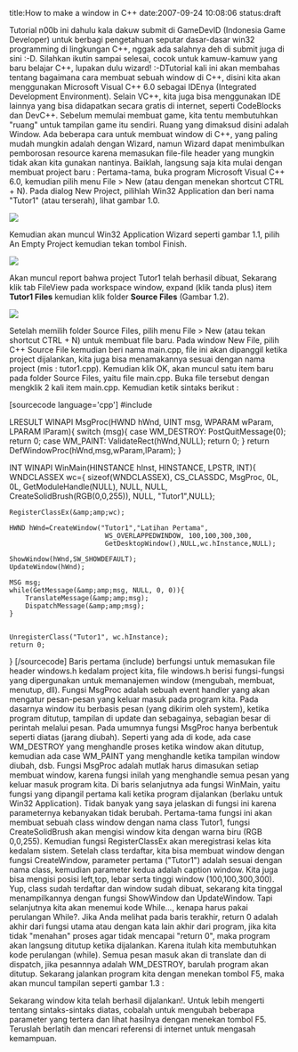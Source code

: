 title:How to make a window in C++
date:2007-09-24 10:08:06
status:draft

Tutorial n00b ini dahulu kala dakuw submit di GameDevID (Indonesia Game Developer) untuk berbagi pengetahuan seputar dasar-dasar win32 programming di lingkungan C++, nggak ada salahnya deh di submit juga di sini :-D. Silahkan ikutin sampai selesai, cocok untuk kamuw-kamuw yang baru belajar C++, lupakan dulu wizard! :-D<!--more-->Tutorial kali ini akan membahas tentang bagaimana cara membuat sebuah window di C++, disini kita akan menggunakan Microsoft Visual C++ 6.0 sebagai IDEnya (Integrated Development Environment). Selain VC++, kita juga bisa menggunakan IDE lainnya yang bisa didapatkan secara gratis di internet, seperti CodeBlocks dan DevC++. Sebelum memulai membuat game, kita tentu membutuhkan "ruang" untuk tampilan game itu sendiri. Ruang yang dimaksud disini adalah Window. Ada beberapa cara untuk membuat window di C++, yang paling mudah mungkin adalah dengan Wizard, namun Wizard dapat menimbulkan pemborosan resource karena memasukan file-file header yang mungkin tidak akan kita gunakan nantinya. Baiklah, langsung saja kita mulai dengan membuat project baru : Pertama-tama, buka program Microsoft Visual C++ 6.0, kemudian pilih menu File &gt; New (atau dengan menekan shortcut CTRL + N). Pada dialog New Project, pilihlah Win32 Application dan beri nama "Tutor1" (atau terserah), lihat gambar 1.0.

<a href="http://kecebongsoft.files.wordpress.com/2007/09/cpp_1.JPG"><img src="http://kecebongsoft.files.wordpress.com/2007/09/cpp_1.thumbnail.JPG" /></a>

Kemudian akan muncul Win32 Application Wizard seperti gambar 1.1, pilih An Empty Project kemudian tekan tombol Finish.

<a href="http://kecebongsoft.files.wordpress.com/2007/09/cpp_21.JPG"><img src="http://kecebongsoft.files.wordpress.com/2007/09/cpp_21.thumbnail.JPG" /></a>

Akan muncul report bahwa project Tutor1 telah berhasil dibuat, Sekarang klik tab FileView pada workspace window, expand (klik tanda plus) item <strong>Tutor1 Files</strong> kemudian klik folder <strong>Source Files</strong> (Gambar 1.2).

<a href="http://kecebongsoft.files.wordpress.com/2007/09/cpp_3.JPG"><img src="http://kecebongsoft.files.wordpress.com/2007/09/cpp_3.thumbnail.JPG" /></a>

Setelah memilih folder Source Files, pilih menu File &gt; New (atau tekan shortcut CTRL + N) untuk membuat file baru. Pada window New File, pilih C++ Source File kemudian beri nama main.cpp, file ini akan dipanggil ketika project dijalankan, kita juga bisa menamakannya sesuai dengan nama project (mis : tutor1.cpp). Kemudian klik OK, akan muncul satu item baru pada folder Source Files, yaitu file main.cpp. Buka file tersebut dengan mengklik 2 kali item main.cpp. Kemudian ketik sintaks berikut :

[sourcecode language='cpp']
#include 

LRESULT WINAPI MsgProc(HWND hWnd, UINT msg, WPARAM wParam, LPARAM lParam){
	switch (msg){
	case WM_DESTROY:
		PostQuitMessage(0);
		return 0;
	case WM_PAINT:
		ValidateRect(hWnd,NULL);
		return 0;
	}
	return DefWindowProc(hWnd,msg,wParam,lParam);
}

INT WINAPI WinMain(HINSTANCE hInst, HINSTANCE, LPSTR, INT){
	WNDCLASSEX wc={ sizeof(WNDCLASSEX), CS_CLASSDC, MsgProc, 0L, 0L,
					GetModuleHandle(NULL), NULL, NULL, CreateSolidBrush(RGB(0,0,255)), NULL,
					"Tutor1",NULL};
	
	RegisterClassEx(&amp;amp;wc);

	HWND hWnd=CreateWindow("Tutor1","Latihan Pertama",
							WS_OVERLAPPEDWINDOW, 100,100,300,300,
							GetDesktopWindow(),NULL,wc.hInstance,NULL);

	ShowWindow(hWnd,SW_SHOWDEFAULT);
	UpdateWindow(hWnd);

	MSG msg;
	while(GetMessage(&amp;amp;msg, NULL, 0, 0)){
		TranslateMessage(&amp;amp;msg);
		DispatchMessage(&amp;amp;msg);
	}


	UnregisterClass("Tutor1", wc.hInstance);
	return 0;

}
[/sourcecode]
Baris pertama (include) berfungsi untuk memasukan file header windows.h kedalam project kita, file windows.h berisi fungsi-fungsi yang dipergunakan untuk memanajemen window (mengubah, membuat, menutup, dll). Fungsi MsgProc adalah sebuah event handler yang akan mengatur pesan-pesan yang keluar masuk pada program kita. Pada dasarnya window itu berbasis pesan (yang dikirim oleh system), ketika program ditutup, tampilan di update dan sebagainya, sebagian besar di perintah melalui pesan. Pada umumnya fungsi MsgProc hanya berbentuk seperti diatas (jarang diubah). Seperti yang ada di kode, ada case WM_DESTROY yang menghandle proses ketika window akan ditutup, kemudian ada case WM_PAINT yang menghandle ketika tampilan window diubah, dsb. Fungsi MsgProc adalah mutlak harus dimasukan setiap membuat window, karena fungsi inilah yang menghandle semua pesan yang keluar masuk program kita. Di baris selanjutnya ada fungsi WinMain, yaitu fungsi yang dipangil pertama kali ketika program dijalankan (berlaku untuk Win32 Application). Tidak banyak yang saya jelaskan di fungsi ini karena parameternya kebanyakan tidak berubah. Pertama-tama fungsi ini akan membuat sebuah class window dengan nama class Tutor1, fungsi CreateSolidBrush akan mengisi window kita dengan warna biru (RGB 0,0,255). Kemudian fungsi RegisterClassEx akan meregistrasi kelas kita kedalam sistem. Setelah class terdaftar, kita bisa membuat window dengan fungsi CreateWindow, parameter pertama ("Tutor1") adalah sesuai dengan nama class, kemudian parameter kedua adalah caption window. Kita juga bisa mengisi posisi left,top, lebar serta tinggi window (100,100,300,300). Yup, class sudah terdaftar dan window sudah dibuat, sekarang kita tinggal menampilkannya dengan fungsi ShowWindow dan UpdateWindow. Tapi selanjutnya kita akan menemui kode While..., kenapa harus pakai perulangan While?. Jika Anda melihat pada baris terakhir, return 0 adalah akhir dari fungsi utama atau dengan kata lain akhir dari program, jika kita tidak "menahan" proses agar tidak mencapai "return 0", maka program akan langsung ditutup ketika dijalankan. Karena itulah kita membutuhkan kode perulangan (while). Semua pesan masuk akan di translate dan di dispatch, jika pesannnya adalah WM_DESTROY, barulah program akan ditutup. Sekarang jalankan program kita dengan menekan tombol F5, maka akan muncul tampilan seperti gambar 1.3 :
<a href='http://kecebongsoft.files.wordpress.com/2007/09/cpp_4.JPG' title=''><img src='http://kecebongsoft.files.wordpress.com/2007/09/cpp_4.thumbnail.JPG' alt='' /></a>

Sekarang window kita telah berhasil dijalankan!. Untuk lebih mengerti tentang sintaks-sintaks diatas, cobalah untuk mengubah beberapa parameter yang tertera dan lihat hasilnya dengan menekan tombol F5. Teruslah berlatih dan mencari referensi di internet untuk mengasah kemampuan.